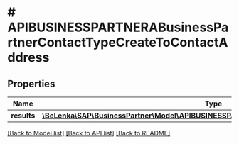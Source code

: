 # # APIBUSINESSPARTNERABusinessPartnerContactTypeCreateToContactAddress

## Properties

Name | Type | Description | Notes
------------ | ------------- | ------------- | -------------
**results** | [**\BeLenka\SAP\BusinessPartner\Model\APIBUSINESSPARTNERABPContactToAddressTypeCreate[]**](APIBUSINESSPARTNERABPContactToAddressTypeCreate.md) |  | [optional]

[[Back to Model list]](../../README.md#models) [[Back to API list]](../../README.md#endpoints) [[Back to README]](../../README.md)
